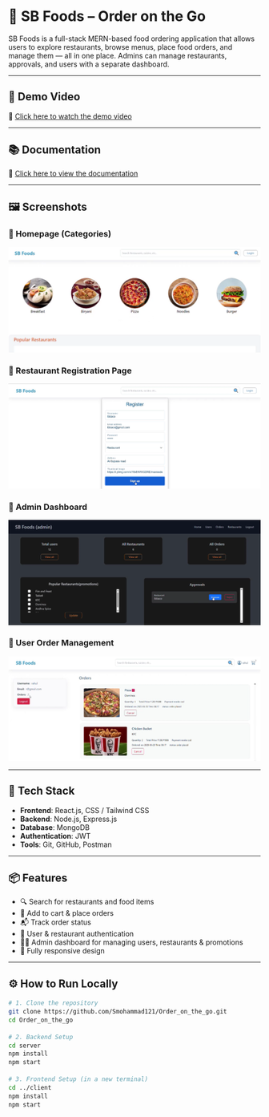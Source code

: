# 🍔 SB Foods – Order on the Go

SB Foods is a full-stack MERN-based food ordering application that allows users to explore restaurants, browse menus, place food orders, and manage them — all in one place. Admins can manage restaurants, approvals, and users with a separate dashboard.

---

## 🚀 Demo Video

🎥 [Click here to watch the demo video](https://drive.google.com/file/d/1wUCs8f_2uD7Opr5h4FBvdXgEHw80O1um/view?usp=drivesdk)

---
## 📚 Documentation

📝 [Click here to view the documentation](https://drive.google.com/drive/folders/1cL_1VJc39yY8VCdxXYrheYJNy2HQLEhy?usp=drive_link)

---
## 🖼️ Screenshots

### 🔹 Homepage (Categories)
![Homepage](./screenshots/homepage.png)

### 🔹 Restaurant Registration Page
![Register](./screenshots/register-page.png)

### 🔹 Admin Dashboard
![Admin Dashboard](./screenshots/admin-dashboard.png)

### 🔹 User Order Management
![User Orders](./screenshots/user-orders.png)

---

## 🧰 Tech Stack

- **Frontend**: React.js, CSS / Tailwind CSS
- **Backend**: Node.js, Express.js
- **Database**: MongoDB
- **Authentication**: JWT
- **Tools**: Git, GitHub, Postman

---

## 📦 Features

- 🔍 Search for restaurants and food items  
- 🛒 Add to cart & place orders  
- 📬 Track order status  
- 🔐 User & restaurant authentication  
- 🧑‍💼 Admin dashboard for managing users, restaurants & promotions  
- 📱 Fully responsive design

---

## ⚙️ How to Run Locally

```bash
# 1. Clone the repository
git clone https://github.com/Smohammad121/Order_on_the_go.git
cd Order_on_the_go

# 2. Backend Setup
cd server
npm install
npm start

# 3. Frontend Setup (in a new terminal)
cd ../client
npm install
npm start
